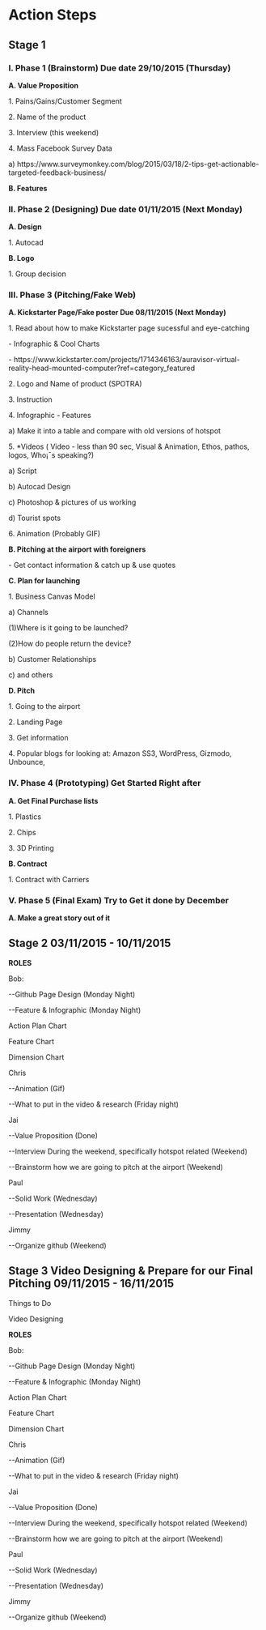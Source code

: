 # Action Steps 

<h2>Stage 1</h2>

<h3>I. Phase 1 (Brainstorm) Due date 29/10/2015 (Thursday) </h3>

<b>  A. Value Proposition </b>

   <p>1. Pains/Gains/Customer Segment </p>
   <p>2. Name of the product </p>
   <P>3. Interview (this weekend) </p>
   <p>4. Mass Facebook Survey Data </p>
       <p> a) https://www.surveymonkey.com/blog/2015/03/18/2-tips-get-actionable-targeted-feedback-business/</p>

<b>  B. Features</b>

<h3>II. Phase 2 (Designing) Due date 01/11/2015 (Next Monday) </h3>

<b>  A. Design </b>

   <p>1. Autocad </p>

<b>   B. Logo</b>

   <p>1. Group decision</p>

<h3>III. Phase 3 (Pitching/Fake Web) </h3>

<b>   A. Kickstarter Page/Fake poster Due 08/11/2015 (Next Monday) </b>

   <p>1. Read about how to make Kickstarter page sucessful and eye-catching </p>
<p>   - Infographic & Cool Charts </p>
<p>   - https://www.kickstarter.com/projects/1714346163/auravisor-virtual-reality-head-mounted-computer?ref=category_featured</p>
   <p>2. Logo and Name of product (SPOTRA) </p>
   <p>3. Instruction </p>
   <p>4. Infographic - Features</p>
<p>   a) Make it into a table and compare with old versions of hotspot </p>
   <p>5. *Videos ( Video - less than 90 sec, Visual & Animation, Ethos, pathos, logos, Who¡¯s speaking?)</p>
<p>   a) Script</p>
<p>   b) Autocad Design</p>
<p>   c) Photoshop & pictures of us working </p>
<p>   d) Tourist spots </p>
   <p>6. Animation (Probably GIF) </p>

<b>   B. Pitching at the airport with foreigners </b>

<p>- Get contact information & catch up & use quotes </p>

<b>   C. Plan for launching </b>
<p>1. Business Canvas Model</p>
<p>   a) Channels</p>
<p>      (1)Where is it going to be launched?</p>
<p>      (2)How do people return the device? </p>
<p>   b) Customer Relationships</p>
<p>   c) and others </p>

<b>   D. Pitch </b>
<p>1. Going to the airport</p> 
<p>2. Landing Page</p>
<p>3. Get information </p>
<p>4. Popular blogs for looking at: Amazon SS3, WordPress, Gizmodo, Unbounce, 

<h3>IV. Phase 4 (Prototyping) Get Started Right after </h3>

<b>   A. Get Final Purchase lists </b>

<p>1. Plastics </p>
<p>2. Chips </p>
<p>3. 3D Printing</p> 

<b>B. Contract </b>

</p>1. Contract with Carriers </p>

<h3>V. Phase 5 (Final Exam) Try to Get it done by December </h3>

<b>A. Make a great story out of it</b>








<h2>Stage 2 03/11/2015 - 10/11/2015 </h2>

<b>ROLES</b>

<p>Bob:</p> 
<p>--Github Page Design (Monday Night) </p>
<p>--Feature & Infographic (Monday Night)</p>
<p>   Action Plan Chart </p>
<p>   Feature Chart </p>
<p>   Dimension Chart</p>
<p>Chris</p>
<p>--Animation (Gif) </p>
<p>--What to put in the video & research (Friday night) </p>
<p>Jai</p>
<p>--Value Proposition (Done) </p>
<p>--Interview During the weekend, specifically hotspot related (Weekend) </p>
<p>--Brainstorm how we are going to pitch at the airport (Weekend)</p>
<p>Paul</p>
<p>--Solid Work (Wednesday) </p>
<p>--Presentation (Wednesday) </p>
<p>Jimmy </p>
<p>--Organize github (Weekend) </p>


<h2>Stage 3 Video Designing & Prepare for our Final Pitching 09/11/2015 - 16/11/2015 </h3>

<p>Things to Do </p>
<p>Video Designing </p>


<b>ROLES</b>

<p>Bob:</p> 
<p>--Github Page Design (Monday Night) </p>
<p>--Feature & Infographic (Monday Night)</p>
<p>   Action Plan Chart </p>
<p>   Feature Chart </p>
<p>   Dimension Chart</p>
<p>Chris</p>
<p>--Animation (Gif) </p>
<p>--What to put in the video & research (Friday night) </p>
<p>Jai</p>
<p>--Value Proposition (Done) </p>
<p>--Interview During the weekend, specifically hotspot related (Weekend) </p>
<p>--Brainstorm how we are going to pitch at the airport (Weekend)</p>
<p>Paul</p>
<p>--Solid Work (Wednesday) </p>
<p>--Presentation (Wednesday) </p>
<p>Jimmy </p>
<p>--Organize github (Weekend) </p>
